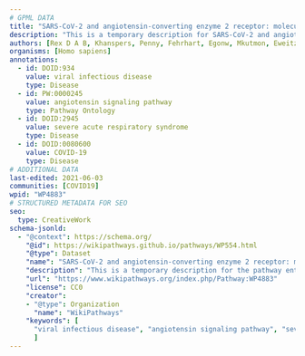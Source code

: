 ```yaml
---
# GPML DATA
title: "SARS-CoV-2 and angiotensin-converting enzyme 2 receptor: molecular mechanisms"
description: "This is a temporary description for SARS-CoV-2 and angiotensin-converting enzyme 2 receptor: molecular mechanisms"
authors: [Rex D A B, Khanspers, Penny, Fehrhart, Egonw, Mkutmon, Eweitz]
organisms: [Homo sapiens]
annotations:
  - id: DOID:934
    value: viral infectious disease
    type: Disease
  - id: PW:0000245
    value: angiotensin signaling pathway
    type: Pathway Ontology
  - id: DOID:2945
    value: severe acute respiratory syndrome
    type: Disease
  - id: DOID:0080600
    value: COVID-19
    type: Disease
# ADDITIONAL DATA
last-edited: 2021-06-03
communities: [COVID19]
wpid: "WP4883"
# STRUCTURED METADATA FOR SEO
seo:
  type: CreativeWork
schema-jsonld:
  - "@context": https://schema.org/
    "@id": https://wikipathways.github.io/pathways/WP554.html
    "@type": Dataset
    "name": "SARS-CoV-2 and angiotensin-converting enzyme 2 receptor: molecular mechanisms"
    "description": "This is a temporary description for the pathway entitled: SARS-CoV-2 and angiotensin-converting enzyme 2 receptor: molecular mechanisms"
    "url": "https://www.wikipathways.org/index.php/Pathway:WP4883"
    "license": CC0
    "creator":
    - "@type": Organization
      "name": "WikiPathways"
    "keywords": [
      "viral infectious disease", "angiotensin signaling pathway", "severe acute respiratory syndrome", "COVID-19",
      ]
---
```

